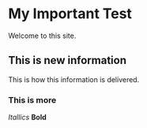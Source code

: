 # My Important Test
Welcome to this site. 

## This is new information

This is how this information is delivered. 

### This is more 

*Itallics* **Bold**

